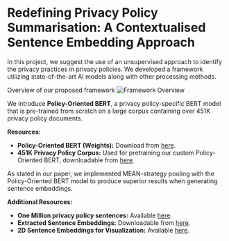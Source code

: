 
# Redefining Privacy Policy Summarisation: A Contextualised Sentence Embedding Approach

In this project, we suggest the use of an unsupervised approach to identify the privacy practices in privacy policies. We developed a framework utilizing state-of-the-art AI models along with other processing methods.

Overview of our proposed framework
![Framework Overview](https://github.com/Mrhamry/UnsupervisedFramework/assets/31767656/14b1dd88-7383-4185-8636-281d2cc33869)


We introduce **Policy-Oriented BERT**, a privacy policy-specific BERT model that is pre-trained from scratch on a large corpus containing over 451K privacy policy documents.

**Resources:**
- **Policy-Oriented BERT (Weights):** Download from [here](insert-link).
- **451K Privacy Policy Corpus:** Used for pretraining our custom Policy-Oriented BERT, downloadable from [here](insert-link).

As stated in our paper, we implemented MEAN-strategy pooling with the Policy-Oriented BERT model to produce superior results when generating sentence embeddings.

**Additional Resources:**
- **One Million privacy policy sentences:** Available [here](insert-link).
- **Extracted Sentence Embeddings:** Downloadable from [here](insert-link).
- **2D Sentence Embeddings for Visualization:** Available [here](insert-link).
